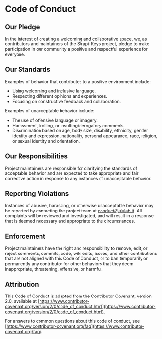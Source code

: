 # Code of Conduct

## Our Pledge

In the interest of creating a welcoming and collaborative space, we, as contributors and maintainers of the Strapi-Keys project, pledge to make participation in our community a positive and respectful experience for everyone.

## Our Standards

Examples of behavior that contributes to a positive environment include:

- Using welcoming and inclusive language.
- Respecting different opinions and experiences.
- Focusing on constructive feedback and collaboration.

Examples of unacceptable behavior include:

- The use of offensive language or imagery.
- Harassment, trolling, or insulting/derogatory comments.
- Discrimination based on age, body size, disability, ethnicity, gender identity and expression, nationality, personal appearance, race, religion, or sexual identity and orientation.

## Our Responsibilities

Project maintainers are responsible for clarifying the standards of acceptable behavior and are expected to take appropriate and fair corrective action in response to any instances of unacceptable behavior.

## Reporting Violations

Instances of abusive, harassing, or otherwise unacceptable behavior may be reported by contacting the project team at conduct@ululab.it. All complaints will be reviewed and investigated, and will result in a response that is deemed necessary and appropriate to the circumstances.

## Enforcement

Project maintainers have the right and responsibility to remove, edit, or reject comments, commits, code, wiki edits, issues, and other contributions that are not aligned with this Code of Conduct, or to ban temporarily or permanently any contributor for other behaviors that they deem inappropriate, threatening, offensive, or harmful.

## Attribution

This Code of Conduct is adapted from the Contributor Covenant, version 2.0, available at [https://www.contributor-covenant.org/version/2/0/code_of_conduct.html](https://www.contributor-covenant.org/version/2/0/code_of_conduct.html).

For answers to common questions about this code of conduct, see [https://www.contributor-covenant.org/faq](https://www.contributor-covenant.org/faq).
